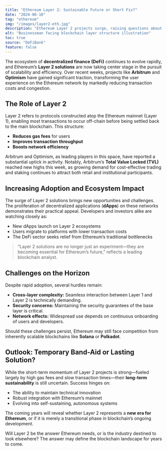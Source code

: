 ```yaml
---
title: "Ethereum Layer 2: Sustainable Future or Short Fix?"
date: "2024-06-10"
tag: "ethereum"
img: "/images/layer2-eth.jpg"
description: "Ethereum Layer 2 projects surge, raising questions about scalability’s future."
alt: "Businessman facing blockchain layer structure illustration"
toc: true
source: "DeFiBank"
feature: false
---
```


The ecosystem of **decentralized finance (DeFi)** continues to evolve rapidly, and Ethereum’s **Layer 2 solutions** are now taking center stage in the pursuit of scalability and efficiency. Over recent weeks, projects like **Arbitrum** and **Optimism** have gained significant traction, transforming the user experience on the Ethereum network by markedly reducing transaction costs and congestion.

## The Role of Layer 2

Layer 2 refers to protocols constructed atop the Ethereum mainnet (Layer 1), enabling most transactions to occur off-chain before being settled back to the main blockchain. This structure:

- **Reduces gas fees** for users
- **Improves transaction throughput**
- **Boosts network efficiency**

Arbitrum and Optimism, as leading players in this space, have reported a substantial uptick in activity. Notably, Arbitrum’s **Total Value Locked (TVL)** reached new highs this week, as growing demand for cost-effective trading and staking continues to attract both retail and institutional participants.

## Increasing Adoption and Ecosystem Impact

The surge of Layer 2 solutions brings new opportunities and challenges. The proliferation of decentralized applications (**dApps**) on these networks demonstrates their practical appeal. Developers and investors alike are watching closely as:

- New dApps launch on Layer 2 ecosystems
- Users migrate to platforms with lower transaction costs
- The DeFi sector seeks relief from Ethereum’s traditional bottlenecks

> “Layer 2 solutions are no longer just an experiment—they are becoming essential for Ethereum’s future,” reflects a leading blockchain analyst.

## Challenges on the Horizon

Despite rapid adoption, several hurdles remain:

- **Cross-layer complexity:** Seamless interaction between Layer 1 and Layer 2 is technically demanding.
- **Security concerns:** Maintaining the security guarantees of the base layer is critical.
- **Network effects:** Widespread use depends on continuous onboarding of users and developers.

Should these challenges persist, Ethereum may still face competition from inherently scalable blockchains like **Solana** or **Polkadot**.

## Outlook: Temporary Band-Aid or Lasting Solution?

While the short-term momentum of Layer 2 projects is strong—fueled largely by high gas fees and slow transaction times—their **long-term sustainability** is still uncertain. Success hinges on:

- The ability to maintain technical innovation
- Robust integration with Ethereum’s mainnet
- Evolving into self-sustaining, autonomous systems

The coming years will reveal whether Layer 2 represents a **new era for Ethereum**, or if it is merely a transitional phase in blockchain’s ongoing development.

Will Layer 2 be the answer Ethereum needs, or is the industry destined to look elsewhere? The answer may define the blockchain landscape for years to come.